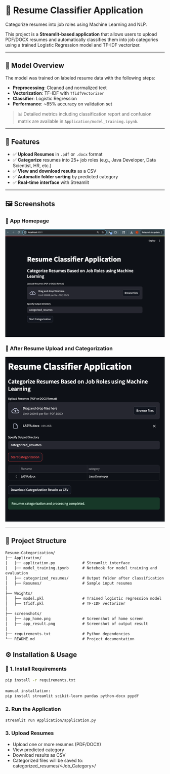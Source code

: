 # 📄 Resume Classifier Application

Categorize resumes into job roles using Machine Learning and NLP.

This project is a **Streamlit-based application** that allows users to upload PDF/DOCX resumes and automatically classifies them into job categories using a trained Logistic Regression model and TF-IDF vectorizer.

---

## 🧠 Model Overview

The model was trained on labeled resume data with the following steps:

- **Preprocessing**: Cleaned and normalized text
- **Vectorization**: TF-IDF with `TfidfVectorizer`
- **Classifier**: Logistic Regression
- **Performance**: ~85% accuracy on validation set

> 📊 Detailed metrics including classification report and confusion matrix are available in `Application/model_training.ipynb`.

---

## 🚀 Features

- ✅ **Upload Resumes** in `.pdf` or `.docx` format
- ✅ **Categorize** resumes into 25+ job roles (e.g., Java Developer, Data Scientist, HR, etc.)
- ✅ **View and download results** as a CSV
- ✅ **Automatic folder sorting** by predicted category
- ✅ **Real-time interface** with Streamlit

---

## 🖼️ Screenshots

### 🔹 App Homepage
![App Home](./screenshots/app_home.png)

### 🔹 After Resume Upload and Categorization
![App Result](./screenshots/app_result.png)

---

## 📁 Project Structure

```text
Resume-Categorization/
├── Application/
│   ├── application.py            # Streamlit interface
│   ├── model_training.ipynb      # Notebook for model training and evaluation
│   ├── categorized_resumes/      # Output folder after classification
│   ├── Resumes/                  # Sample input resumes
│
├── Weights/
│   ├── model.pkl                 # Trained logistic regression model
│   ├── tfidf.pkl                 # TF-IDF vectorizer
│
├── screenshots/
│   ├── app_home.png              # Screenshot of home screen
│   ├── app_result.png            # Screenshot of output result
│
├── requirements.txt              # Python dependencies
└── README.md                     # Project documentation

```

## ⚙️ Installation & Usage

### 🔸 1. Install Requirements

```bash
pip install -r requirements.txt

manual installation:
pip install streamlit scikit-learn pandas python-docx pypdf
```
### 2. Run the Application
```bash
streamlit run Application/application.py
```

### 3. Upload Resumes
- Upload one or more resumes (PDF/DOCX)
- View predicted category
- Download results as CSV
- Categorized files will be saved to: categorized_resumes/<Job_Category>/
